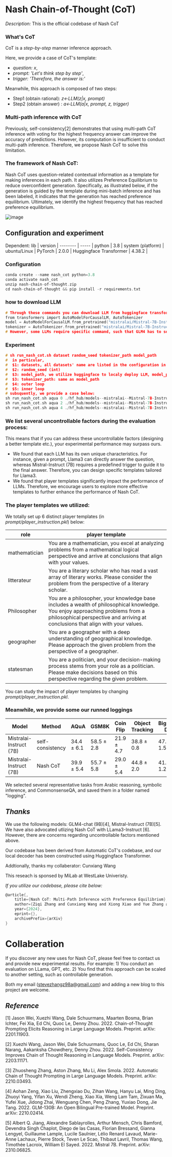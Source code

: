 # Nash Chain-of-Thought (CoT)

*Description:* This is the official codebase of Nash CoT

### What's CoT

CoT is a *step-by-step* manner inference approach. 

Here, we provide a case of CoT's template: 
- *question: x*,  
- *prompt: 'Let's think step by step'*, 
- *trigger: 'Therefore, the answer is:'* 

Meanwhile, this approach is composed of two steps:

- Step1 (obtain rational): *z<-LLM(z|x, prompt)* 
- Step2 (obtain answer)  : *a<-LLM(a|x, prompt, z, trigger)*

### Multi-path inference with CoT

Previously, self-consistency[2] demonstrates that using multi-path CoT inference with voting for the highest frequency answer can improve the accuracy of predictions. However, its computation is insufficient to conduct multi-path inference. Therefore, we propose Nash CoT to solve this limitation.

### The framework of Nash CoT:

Nash CoT uses question-related contextual information as a template for making inferences in each path. It also utilizes Preference Equilibrium to reduce overconfident generation. Specifically, as illustrated below, if the generation is guided by the template during mini-batch inference and has been labeled, it indicates that the generation has reached preference equilibrium. Ultimately, we identify the highest frequency that has reached preference equilibrium.

![image](demonstration.png)

## Configuration and experiment
Dependent:
lib     | version | 
--------  | ----- |
python | 3.8 |
system (platform) | ubuntu/Linux |
PyTorch | 2.0.0 |
 Huggingface Transformer | 4.38.2 |
### Configuration
```c
conda create --name nash_cot python=3.8
conda activate nash_cot
unzip nash-chain-of-thought.zip
cd nash-chain-of-thought && pip install -r requirements.txt
```
### how to download LLM
```c
# Through these commands you can download LLM from huggingface transformer
from transformers import AutoModelForCausalLM, AutoTokenizer
model = AutoModelForCausalLM.from_pretrained("mistralai/Mistral-7B-Instruct-v0.2",cach_dir='your path')
tokenizer = AutoTokenizer.from_pretrained("mistralai/Mistral-7B-Instruct-v0.2",cach_dir='your path')
# However, some LLMs require specific command, such that GLM4 has to set trust_remote_code=True,
```
### Experiment
```c
# sh run_nash_cot.sh dataset random_seed tokenizer_path model_path
#  in particular,
#  $1: datasets, all datasets' name are listed in the configuration in nash_cot.py
#  $2: random_seed (int)
#  $3: model_path, we utilize huggingface to localy deploy LLM, model_path represent catche_dir 
#  $3: tokenizer_path: same as model_path
#  $4: outer loop
#  $5: inner loop
# subsquently, we provide a case below:
sh run_nash_cot.sh aqua 0 ./hf_hub/models--mistralai--Mistral-7B-Instruct-v0.2 3 2
sh run_nash_cot.sh aqua 2 ./hf_hub/models--mistralai--Mistral-7B-Instruct-v0.2 3 2
sh run_nash_cot.sh aqua 4 ./hf_hub/models--mistralai--Mistral-7B-Instruct-v0.2 3 2
```

### We list several uncontrollable factors during the evaluation process:

This means that if you can address these uncontrollable factors (designing a better template etc.), your experimental performance may surpass ours.

- We found that each LLM has its own unique characteristics. For instance, given a prompt, Llama3 can directly answer the question, whereas Mistral-Instruct (7B) requires a predefined trigger to guide it to the final answer. Therefore, you can design specific templates tailored for Llama3.
- We found that player templates significantly impact the performance of LLMs. Therefore, we encourage users to explore more effective templates to further enhance the performance of Nash CoT.

### The player templates we utilized:

We totally set up 6 distinct player templates (in *prompt/player_instruction.pkl*) below:

role      | player template 
--------  | --------------------- 
mathematician | You are a mathematician, you excel at analyzing problems from a mathematical logical perspective and arrive at conclusions that align with your values.
litterateur   | You are a literary scholar who has read a vast array of literary works. Please consider the problem from the perspective of a literary scholar.
Philosopher   | You are a philosopher, your knowledge base includes a wealth of philosophical knowledge. You enjoy approaching problems from a philosophical perspective and arriving at conclusions that align with your values.
geographer    | You are a geographer with a deep understanding of geographical knowledge. Please approach the given problem from the perspective of a geographer.
statesman     | You are a politician, and your decision-making process stems from your role as a politician. Please make decisions based on this perspective regarding the given problem.

You can study the impact of player templates by changing *prompt/player_instruction.pkl*.

### Meanwhile, we provide some our runned loggings 

Model     | Method | AQuA | GSM8K| Coin Flip |Object Tracking | Bigbench Date|CommonsensQA|
--------  | ----- | ----- | ----- |----- |----- |-----|-----|
Mistralai-Instruct (7B) | self-consistency |34.4 $\pm$ 6.1 | 58.5 $\pm$ 2.8|  21.9 $\pm$ 4.7|38.8 $\pm$ 0.8|47.0 $\pm$ 1.5 | 71.0 $\pm$ 3.4|
Mistralai-Instruct (7B) | Nash CoT |39.9 $\pm$ 5.4| 55.7 $\pm$ 5.8 |29.0 $\pm$ 5.4 | 44.8 $\pm$ 2.0 | 41.1 $\pm$ 1.2| 69.4 $\pm$ 4.7|

We selected several representative tasks from Arabic reasoning, symbolic inference, and CommonsenseQA, and saved them in a folder named "logging".

## *Thanks* 

We use the following models: GLM4-chat (9B)[4], Mistral-Instruct (7B)[5]. We have also advocated utlizing Nash CoT with LLama3-Instruct [6]. However, there are concerns regarding uncontrollable factors mentioned above. 

Our codebase has been derived from Automatic CoT's codebase, and our local decoder has been constructed using Huggingface Transformer.

Addtionally, thanks my collaberator: Cunxiang Wang

This reseach is sponsed by MiLab at WestLake Univeristy.

*If you utilize our codebase, please cite below:*
```c
@article{,
    title={Nash CoT: Multi-Path Inference with Preference Equilibrium}, 
    author={Ziqi Zhang and Cunxiang Wang and Xiong Xiao and Yue Zhang and Donglin Wang},
    year={2024},
    eprint={},
    archivePrefix={arXiv}
}
```
# Collaberation 

If you discover any new uses for Nash CoT, please feel free to contact us and provide new experimental results. For example: 1) You conduct an evaluation on LLama, GPT, etc. 2) You find that this approach can be scaled to another setting, such as controllable generation.

Both my email (stevezhangz98a@gmail.com) and adding a new blog to this project are welcome.

## *Reference*

[1] Jason Wei, Xuezhi Wang, Dale Schuurmans, Maarten Bosma, Brian Ichter, Fei Xia, Ed Chi, Quoc Le, Denny Zhou. 2022. Chain-of-Thought Prompting Elicits Reasoning in Large Language Models. Preprint. arXiv: 2201.11903.

[2] Xuezhi Wang, Jason Wei, Dale Schuurmans, Quoc Le, Ed Chi, Sharan Narang, Aakanksha Chowdhery, Denny Zhou. 2022. Self-Consistency Improves Chain of Thought Reasoning in Language Models. Preprint. arXiv: 2203.11171.

[3] Zhuosheng Zhang, Aston Zhang, Mu Li, Alex Smola. 2022. Automatic Chain of Thought Prompting in Large Language Models. Preprint. arXiv: 2210.03493.

[4] Aohan Zeng, Xiao Liu, Zhengxiao Du, Zihan Wang, Hanyu Lai, Ming Ding, Zhuoyi Yang, Yifan Xu, Wendi Zheng, Xiao Xia, Weng Lam Tam, Zixuan Ma, Yufei Xue, Jidong Zhai, Wenguang Chen, Peng Zhang, Yuxiao Dong, Jie Tang. 2022. GLM-130B: An Open Bilingual Pre-trained Model. Preprint. arXiv: 2210.02414.

[5] Albert Q. Jiang, Alexandre Sablayrolles, Arthur Mensch, Chris Bamford, Devendra Singh Chaplot, Diego de las Casas, Florian Bressand, Gianna Lengyel, Guillaume Lample, Lucile Saulnier, Lélio Renard Lavaud, Marie-Anne Lachaux, Pierre Stock, Teven Le Scao, Thibaut Lavril, Thomas Wang, Timothée Lacroix, William El Sayed. 2022. Mistral 7B. Preprint. arXiv: 2310.06825.

